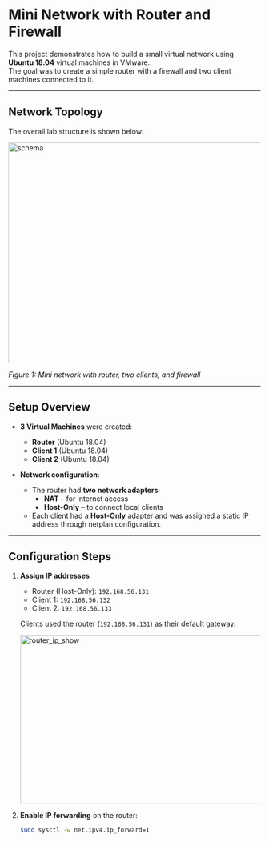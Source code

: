 # Mini Network with Router and Firewall

This project demonstrates how to build a small virtual network using **Ubuntu 18.04** virtual machines in VMware.  
The goal was to create a simple router with a firewall and two client machines connected to it.  

---

## Network Topology

The overall lab structure is shown below:  

<img width="1132" height="441" alt="schema" src="https://github.com/user-attachments/assets/a3cf141a-1c54-4ac9-b990-88eeb2e784d1" />

*Figure 1: Mini network with router, two clients, and firewall*

---

## Setup Overview

- **3 Virtual Machines** were created:
  - **Router** (Ubuntu 18.04)
  - **Client 1** (Ubuntu 18.04)
  - **Client 2** (Ubuntu 18.04)

- **Network configuration**:
  - The router had **two network adapters**:
    - **NAT** – for internet access
    - **Host-Only** – to connect local clients
  - Each client had a **Host-Only** adapter and was assigned a static IP address through netplan configuration.

---

## Configuration Steps

1. **Assign IP addresses**  
   - Router (Host-Only): `192.168.56.131`  
   - Client 1: `192.168.56.132`  
   - Client 2: `192.168.56.133`  

   Clients used the router (`192.168.56.131`) as their default gateway.

   <img width="832" height="338" alt="router_ip_show" src="https://github.com/user-attachments/assets/c4f9fccd-fc86-443e-bec3-92e66d2ab42a" />


2. **Enable IP forwarding** on the router:  
   ```bash
   sudo sysctl -w net.ipv4.ip_forward=1
